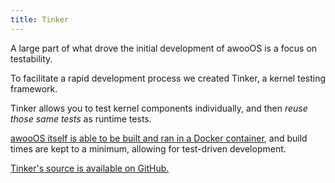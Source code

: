 ```yaml
---
title: Tinker
---
```


A large part of what drove the initial development of awooOS is a focus on
testability. 

To facilitate a rapid development process we created Tinker, a kernel testing
framework.

Tinker allows you to test kernel components individually, and then
_reuse those same tests_ as runtime tests.

[awooOS itself is able to be built and ran in a Docker container](https://smallest.dog/blog/tdd-for-a-kernel/),
and build times are kept to a minimum, allowing for test-driven development.

[Tinker's source is available on GitHub.](https://github.com/awooos/tinker)
